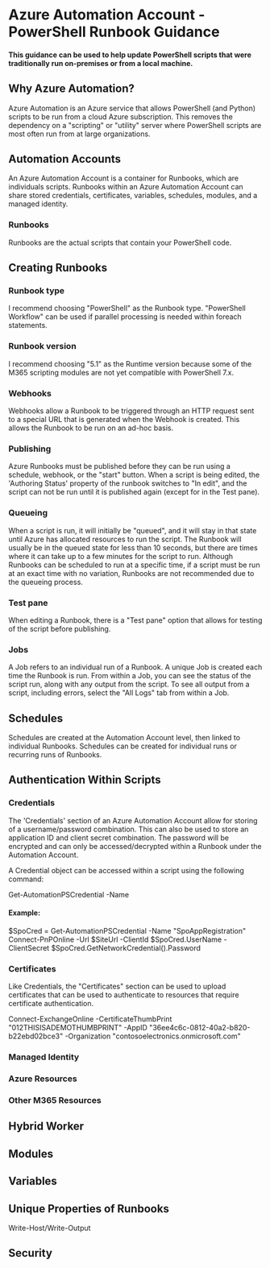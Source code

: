 # Azure Automation Account - PowerShell Runbook Guidance
#### This guidance can be used to help update PowerShell scripts that were traditionally run on-premises or from a local machine.

## Why Azure Automation?
Azure Automation is an Azure service that allows PowerShell (and Python) scripts to be run from a cloud Azure subscription. This removes the dependency on a "scripting"
or "utility" server where PowerShell scripts are most often run from at large organizations. 

## Automation Accounts
An Azure Automation Account is a container for Runbooks, which are individuals scripts. Runbooks within an Azure Automation Account can share stored credentials,
certificates, variables, schedules, modules, and a managed identity. 

### Runbooks
Runbooks are the actual scripts that contain your PowerShell code.

## Creating Runbooks
### Runbook type
I recommend choosing "PowerShell" as the Runbook type. "PowerShell Workflow" can be used if parallel processing is needed within foreach statements. 

### Runbook version
I recommend choosing "5.1" as the Runtime version because some of the M365 scripting modules are not yet compatible with PowerShell 7.x.

### Webhooks
Webhooks allow a Runbook to be triggered through an HTTP request sent to a special URL that is generated when the Webhook is created. This allows the Runbook to be run
on an ad-hoc basis.

### Publishing
Azure Runbooks must be published before they can be run using a schedule, webhook, or the "start" button. When a script is being edited, the 'Authoring Status' property of the runbook switches to "In edit", and the script can not be run until it is published again (except for in the Test pane).

### Queueing
When a script is run, it will initially be "queued", and it will stay in that state until Azure has allocated resources to run the script. The Runbook will usually be in the queued state for less than 10 seconds, but there are times where it can take up to a few minutes for the script to run. Although Runbooks can be scheduled to run at a specific time, if a script must be run at an exact time with no variation, Runbooks are not recommended due to the queueing process.  

### Test pane
When editing a Runbook, there is a "Test pane" option that allows for testing of the script before publishing. 

### Jobs
A Job refers to an individual run of a Runbook. A unique Job is created each time the Runbook is run. From within a Job, you can see the status of the script run, along with any output from the script. To see all output from a script, including errors, select the "All Logs" tab from within a Job. 

## Schedules
Schedules are created at the Automation Account level, then linked to individual Runbooks. Schedules can be created for individual runs or recurring runs of Runbooks. 

## Authentication Within Scripts

### Credentials
The 'Credentials' section of an Azure Automation Account allow for storing of a username/password combination. This can also be used to store an application ID and client secret combination. The password will be encrypted and can only be accessed/decrypted within a Runbook under the Automation Account. 

A Credential object can be accessed within a script using the following command:

Get-AutomationPSCredential -Name <Credential Name>
  
#### Example:
  
$SpoCred = Get-AutomationPSCredential -Name "SpoAppRegistration"
Connect-PnPOnline -Url $SiteUrl -ClientId $SpoCred.UserName -ClientSecret $SpoCred.GetNetworkCredential().Password
  
### Certificates
Like Credentials, the "Certificates" section can be used to upload certificates that can be used to authenticate to resources that require certificate authentication. 

Connect-ExchangeOnline -CertificateThumbPrint "012THISISADEMOTHUMBPRINT" -AppID "36ee4c6c-0812-40a2-b820-b22ebd02bce3" -Organization "contosoelectronics.onmicrosoft.com"

  
### Managed Identity

### Azure Resources

### Other M365 Resources

## Hybrid Worker

## Modules

## Variables

## Unique Properties of Runbooks
Write-Host/Write-Output

## Security
